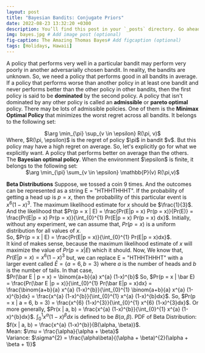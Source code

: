 ```yaml
---
layout: post
title: "Bayesian Bandits: Conjugate Priors"
date: 2022-08-23 13:32:20 +0300
description: You’ll find this post in your `_posts` directory. Go ahead and edit it and re-build the site to see your changes. # Add post description (optional)
img: bayes.jpg # Add image post (optional)
fig-caption: The Amazing Thomas Bayes# Add figcaption (optional)
tags: [Holidays, Hawaii]
---
```


A policy that performs very well in a particular bandit may perform very poorly in another adversarially chosen bandit. In reality, the bandits are unknown. So, we need a policy that performs good in all bandits in average. If a policy that performs worse than another policy in at least one bandit and never performs better than the other policy in other bandits, then the first policy is said to be <strong>dominated</strong> by the second policy. A policy that isn't dominated by any other policy is called an <strong>admissible</strong> or <strong>pareto optimal</strong> policy. There may be lots of admissible policies. One of them is the <strong> Minimax Optimal Policy </strong> that minimizes the worst regret across all bandits. It belongs to the following set:
<center>$\arg \min_{\pi} \sup_{v \in \epsilon} R(\pi, v)$ </center> 
Where, $R(\pi, \epsilon)$ is the regret of policy $\pi$ in bandit $v$. 
But this policy may have a high regret on average. So, let's explicitly go for what we explicitly want. A policy that performs better on average than the others. The <strong>Bayesian optimal policy</strong>. When the environment $\epsilon$ is finite, it belongs to the following set:

<center>$\arg \min_{\pi} \sum_{v \in \epsilon} \mathbb{P}(v) R(\pi,v)$ </center>

<strong>Beta Distributions</strong> Suppose, we tossed a coin 9 times. And the outcomes can be represented as a string E = "HTHHTHHHT". If the probability of getting a head up is $p = x$, then the probability of this particular event is $x^{6}(1-x)^{3}$. The maximum likelihood estimate for $x$ should be $\frac{1}{3}$. And the likelihood that $Pr(p = x | E) = \frac{Pr(E|p = x) Pr(p = x)}{Pr(E)} = \frac{Pr(E|p = x) Pr(p = x)}{\int_{0}^{1} Pr(E|p = x) Pr(p = x) dx}$.
Initially, without any experiment, we can assume that, $Pr(p=x)$ is a uniform distribution for all values of $x$.    
So, $Pr(p = x | E)  = \frac{Pr(E|p = x)}{\int_{0}^{1} Pr(E|p = x)dx}$.   
It kind of makes sense, because the maximum likelihood estimate of $x$ will maximize the value of $Pr(p = x|E)$ which it should. 
Now, We know that, $Pr(E | p = x) = x^{6} (1-x)^{3}$ but, we can replace E = "HTHHTHHHT" with a larger event called $\bar E = \{a = 6, b = 3\}$ where $a$ is the number of heads and $b$ is the number of tails. In that case,  
$Pr(\bar E | p = x) = \binom{a+b}{a} x^{a} (1-x)^{b}$
So, $Pr(p = x | \bar E)  = \frac{Pr(\bar E |p = x)}{\int_{0}^{1} Pr(\bar E|p = x)dx} = \frac{\binom{a+b}{a} x^{a} (1-x)^{b}}{\int_{0}^{1} \binom{a+b}{a} x^{a} (1-x)^{b}dx} = \frac{x^{a} (1-x)^{b}}{\int_{0}^{1} x^{a} (1-x)^{b}dx}$.
So, $Pr(p = x | a = 6, b = 3) = \frac{x^{6} (1-x)^{3}}{\int_{0}^{1} x^{6} (1-x)^{3}dx}$.
Or more generally, $Pr(x | a, b) = \frac{x^{a} (1-x)^{b}}{\int_{0}^{1} x^{a} (1-x)^{b}dx}$.
$\int_{0}^{1} x^{\alpha} (1-x)^{\beta}dx$ is defined to be $B(\alpha, \beta)$.
PDF of Beta Distribution: $f(x | a, b) = \frac{x^{a} (1-x)^{b}}{B(\alpha, \beta)}$.      
Mean: $\mu = \frac{\alpha}{\alpha + \beta}$      
Variance: $\sigma^{2} = \frac{\alpha\beta}{(\alpha + \beta)^{2}(\alpha + \beta + 1)}$    

